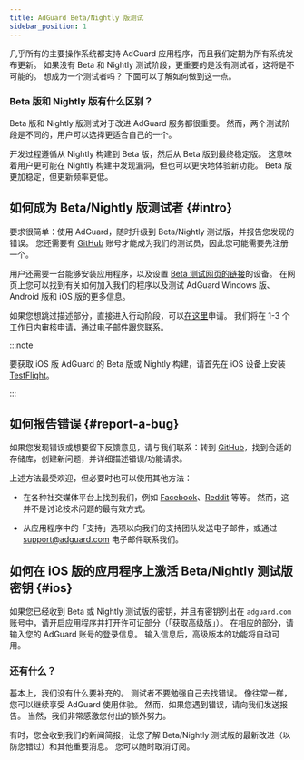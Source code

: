 ```yaml
---
title: AdGuard Beta/Nightly 版测试
sidebar_position: 1
---
```


几乎所有的主要操作系统都支持 AdGuard 应用程序，而且我们定期为所有系统发布更新。 如果没有 Beta 和 Nightly 测试阶段，更重要的是没有测试者，这将是不可能的。 想成为一个测试者吗？ 下面可以了解如何做到这一点。

### Beta 版和 Nightly 版有什么区别？

Beta 版和 Nightly 版测试对于改进 AdGuard 服务都很重要。 然而，两个测试阶段是不同的，用户可以选择更适合自己的一个。

开发过程遵循从 Nightly 构建到 Beta 版，然后从 Beta 版到最终稳定版。 这意味着用户更可能在 Nightly 构建中发现漏洞，但也可以更快地体验新功能。 Beta 版更加稳定，但更新频率更低。

## 如何成为 Beta/Nightly 版测试者 {#intro}

要求很简单：使用 AdGuard，随时升级到 Beta/Nightly 测试版，并报告您发现的错误。 您还需要有 [GitHub](https://github.com/) 账号才能成为我们的测试员，因此您可能需要先注册一个。

用户还需要一台能够安装应用程序，以及设置 [Beta 测试网页的链接](https://adguard.com/beta.html)的设备。 在网页上您可以找到有关如何加入我们的程序以及测试 AdGuard Windows 版、Android 版和 iOS 版的更多信息。

如果您想跳过描述部分，直接进入行动阶段，可以[在这里](https://surveys.adguard.com/beta_testing_program/form.html)申请。 我们将在 1-3 个工作日内审核申请，通过电子邮件跟您联系。

:::note

要获取 iOS 版 AdGuard 的 Beta 版或 Nightly 构建，请首先在 iOS 设备上安装 [TestFlight](https://apps.apple.com/app/testflight/id899247664)。

:::

## 如何报告错误 {#report-a-bug}

如果您发现错误或想要留下反馈意见，请与我们联系：转到 [GitHub](https://github.com/AdguardTeam/)，找到合适的存储库，创建新问题，并详细描述错误/功能请求。

上述方法最受欢迎，但必要时也可以使用其他方法：

- 在各种社交媒体平台上找到我们，例如 [Facebook](https://www.facebook.com/AdguardEn/)、[Reddit](https://www.reddit.com/r/Adguard/) 等等。 然而，这并不是讨论技术问题的最有效方式。

- 从应用程序中的「支持」选项以向我们的支持团队发送电子邮件，或通过 [support@adguard.com](mailto:support@adguard.com) 电子邮件联系我们。

## 如何在 iOS 版的应用程序上激活 Beta/Nightly 测试版密钥 {#ios}

如果您已经收到 Beta 或 Nightly 测试版的密钥，并且有密钥列出在 `adguard.com` 账号中，请开启应用程序并打开许可证部分（「获取高级版」）。 在相应的部分，请输入您的 AdGuard 账号的登录信息。 输入信息后，高级版本的功能将自动可用。

### 还有什么？

基本上，我们没有什么要补充的。 测试者不要勉强自己去找错误。 像往常一样，您可以继续享受 AdGuard 使用体验。 然而，如果您遇到错误，请向我们发送报告。 当然，我们非常感激您付出的额外努力。

有时，您会收到我们的新闻简报，让您了解 Beta/Nightly 测试版的最新改进（以防您错过）和其他重要消息。 您可以随时取消订阅。
